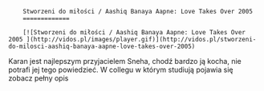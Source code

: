 
        Stworzeni do miłości / Aashiq Banaya Aapne: Love Takes Over 2005 
        =============
        
        [![Stworzeni do miłości / Aashiq Banaya Aapne: Love Takes Over 2005 ](http://vidos.pl/images/player.gif)](http://vidos.pl/stworzeni-do-milosci-aashiq-banaya-aapne-love-takes-over-2005)
        
        
 Karan jest najlepszym przyjacielem Sneha, chodź bardzo ją kocha, nie potrafi jej tego powiedzieć. W collegu w którym studiują pojawia się zobacz pełny opis
    